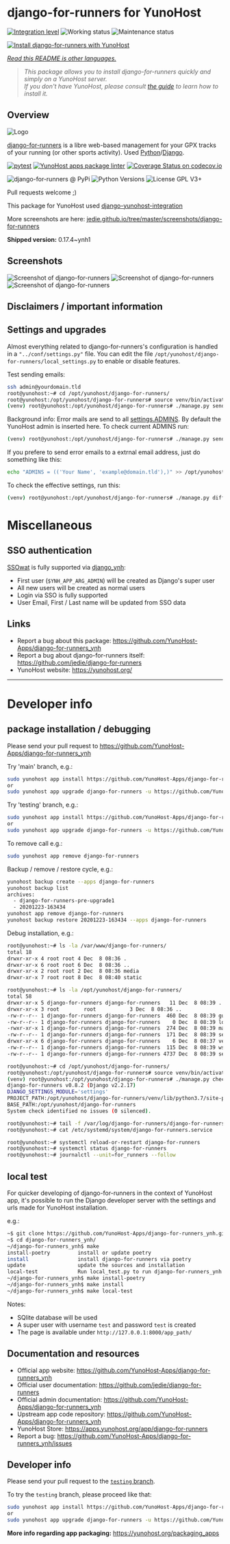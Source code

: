 <!--
N.B.: This README was automatically generated by <https://github.com/YunoHost/apps/tree/master/tools/readme_generator>
It shall NOT be edited by hand.
-->

# django-for-runners for YunoHost

[![Integration level](https://dash.yunohost.org/integration/django-for-runners.svg)](https://dash.yunohost.org/appci/app/django-for-runners) ![Working status](https://ci-apps.yunohost.org/ci/badges/django-for-runners.status.svg) ![Maintenance status](https://ci-apps.yunohost.org/ci/badges/django-for-runners.maintain.svg)

[![Install django-for-runners with YunoHost](https://install-app.yunohost.org/install-with-yunohost.svg)](https://install-app.yunohost.org/?app=django-for-runners)

*[Read this README is other languages.](./ALL_README.md)*

> *This package allows you to install django-for-runners quickly and simply on a YunoHost server.*  
> *If you don't have YunoHost, please consult [the guide](https://yunohost.org/install) to learn how to install it.*

## Overview

![Logo](https://raw.githubusercontent.com/jedie/django-for-runners/main/for_runners/static/Django-ForRunners128.png)

[django-for-runners](https://github.com/jedie/django-for-runners) is a libre web-based management for your GPX tracks of your running (or other sports activity). Used [Python](https://www.python.org/)/[Django](https://www.djangoproject.com/).


[![pytest](https://github.com/YunoHost-Apps/django-for-runners_ynh/actions/workflows/pytest.yml/badge.svg?branch=master)](https://github.com/YunoHost-Apps/django-for-runners_ynh/actions/workflows/pytest.yml) [![YunoHost apps package linter](https://github.com/YunoHost-Apps/django-for-runners_ynh/actions/workflows/package_linter.yml/badge.svg)](https://github.com/YunoHost-Apps/django-for-runners_ynh/actions/workflows/package_linter.yml) [![Coverage Status on codecov.io](https://codecov.io/gh/YunoHost-Apps/django-for-runners_ynh/branch/master/graph/badge.svg)](https://codecov.io/gh/YunoHost-Apps/django-for-runners_ynh)

![django-for-runners @ PyPi](https://img.shields.io/pypi/v/django-for-runners?label=django-for-runners%20%40%20PyPi)
![Python Versions](https://img.shields.io/pypi/pyversions/django-for-runners)
![License GPL V3+](https://img.shields.io/pypi/l/django-for-runners)

Pull requests welcome ;)

This package for YunoHost used [django-yunohost-integration](https://github.com/YunoHost-Apps/django_yunohost_integration)

More screenshots are here: [jedie.github.io/tree/master/screenshots/django-for-runners](https://github.com/jedie/jedie.github.io/tree/master/screenshots/django-for-runners/README.creole)


**Shipped version:** 0.17.4~ynh1

## Screenshots

![Screenshot of django-for-runners](./doc/screenshots/for_runers_v060_2018_07_31_gpx_track.png)
![Screenshot of django-for-runners](./doc/screenshots/for_runners_v060_2018_07_19_event_costs.png)
![Screenshot of django-for-runners](./doc/screenshots/for_runners_v040_2018_6_26_gpx_info.png)

## Disclaimers / important information

## Settings and upgrades

Almost everything related to django-for-runners's configuration is handled in a `"../conf/settings.py"` file.
You can edit the file `/opt/yunohost/django-for-runners/local_settings.py` to enable or disable features.

Test sending emails:

```bash
ssh admin@yourdomain.tld
root@yunohost:~# cd /opt/yunohost/django-for-runners/
root@yunohost:/opt/yunohost/django-for-runners# source venv/bin/activate
(venv) root@yunohost:/opt/yunohost/django-for-runners# ./manage.py sendtestemail --admins
```

Background info: Error mails are send to all [settings.ADMINS](https://docs.djangoproject.com/en/2.2/ref/settings/#std:setting-ADMINS). By default the YunoHost admin is inserted here.
To check current ADMINS run:

```bash
(venv) root@yunohost:/opt/yunohost/django-for-runners# ./manage.py sendtestemail --admins
```

If you prefere to send error emails to a extrnal email address, just do something like this:

```bash
echo "ADMINS = (('Your Name', 'example@domain.tld'),)" >> /opt/yunohost/django-for-runners/local_settings.py
```

To check the effective settings, run this:
```bash
(venv) root@yunohost:/opt/yunohost/django-for-runners# ./manage.py diffsettings
```


# Miscellaneous


## SSO authentication

[SSOwat](https://github.com/YunoHost/SSOwat) is fully supported via [django_ynh](https://github.com/YunoHost-Apps/django_ynh):

* First user (`$YNH_APP_ARG_ADMIN`) will be created as Django's super user
* All new users will be created as normal users
* Login via SSO is fully supported
* User Email, First / Last name will be updated from SSO data


## Links

 * Report a bug about this package: https://github.com/YunoHost-Apps/django-for-runners_ynh
 * Report a bug about django-for-runners itself: https://github.com/jedie/django-for-runners
 * YunoHost website: https://yunohost.org/

---

# Developer info

## package installation / debugging

Please send your pull request to https://github.com/YunoHost-Apps/django-for-runners_ynh

Try 'main' branch, e.g.:
```bash
sudo yunohost app install https://github.com/YunoHost-Apps/django-for-runners_ynh/tree/master --debug
or
sudo yunohost app upgrade django-for-runners -u https://github.com/YunoHost-Apps/django-for-runners_ynh/tree/master --debug
```

Try 'testing' branch, e.g.:
```bash
sudo yunohost app install https://github.com/YunoHost-Apps/django-for-runners_ynh/tree/testing --debug
or
sudo yunohost app upgrade django-for-runners -u https://github.com/YunoHost-Apps/django-for-runners_ynh/tree/testing --debug
```

To remove call e.g.:
```bash
sudo yunohost app remove django-for-runners
```

Backup / remove / restore cycle, e.g.:
```bash
yunohost backup create --apps django-for-runners
yunohost backup list
archives:
  - django-for-runners-pre-upgrade1
  - 20201223-163434
yunohost app remove django-for-runners
yunohost backup restore 20201223-163434 --apps django-for-runners
```

Debug installation, e.g.:
```bash
root@yunohost:~# ls -la /var/www/django-for-runners/
total 18
drwxr-xr-x 4 root root 4 Dec  8 08:36 .
drwxr-xr-x 6 root root 6 Dec  8 08:36 ..
drwxr-xr-x 2 root root 2 Dec  8 08:36 media
drwxr-xr-x 7 root root 8 Dec  8 08:40 static

root@yunohost:~# ls -la /opt/yunohost/django-for-runners/
total 58
drwxr-xr-x 5 django-for-runners django-for-runners   11 Dec  8 08:39 .
drwxr-xr-x 3 root        root           3 Dec  8 08:36 ..
-rw-r--r-- 1 django-for-runners django-for-runners  460 Dec  8 08:39 gunicorn.conf.py
-rw-r--r-- 1 django-for-runners django-for-runners    0 Dec  8 08:39 local_settings.py
-rwxr-xr-x 1 django-for-runners django-for-runners  274 Dec  8 08:39 manage.py
-rw-r--r-- 1 django-for-runners django-for-runners  171 Dec  8 08:39 secret.txt
drwxr-xr-x 6 django-for-runners django-for-runners    6 Dec  8 08:37 venv
-rw-r--r-- 1 django-for-runners django-for-runners  115 Dec  8 08:39 wsgi.py
-rw-r--r-- 1 django-for-runners django-for-runners 4737 Dec  8 08:39 settings.py

root@yunohost:~# cd /opt/yunohost/django-for-runners/
root@yunohost:/opt/yunohost/django-for-runners# source venv/bin/activate
(venv) root@yunohost:/opt/yunohost/django-for-runners# ./manage.py check
django-for-runners v0.8.2 (Django v2.2.17)
DJANGO_SETTINGS_MODULE='settings'
PROJECT_PATH:/opt/yunohost/django-for-runners/venv/lib/python3.7/site-packages
BASE_PATH:/opt/yunohost/django-for-runners
System check identified no issues (0 silenced).

root@yunohost:~# tail -f /var/log/django-for-runners/django-for-runners.log
root@yunohost:~# cat /etc/systemd/system/django-for-runners.service

root@yunohost:~# systemctl reload-or-restart django-for-runners
root@yunohost:~# systemctl status django-for-runners
root@yunohost:~# journalctl --unit=for_runners --follow
```

## local test

For quicker developing of django-for-runners in the context of YunoHost app,
it's possible to run the Django developer server with the settings
and urls made for YunoHost installation.

e.g.:
```bash
~$ git clone https://github.com/YunoHost-Apps/django-for-runners_ynh.git
~$ cd django-for-runners_ynh/
~/django-for-runners_ynh$ make
install-poetry         install or update poetry
install                install django-for-runners via poetry
update                 update the sources and installation
local-test             Run local_test.py to run django-for-runners_ynh locally
~/django-for-runners_ynh$ make install-poetry
~/django-for-runners_ynh$ make install
~/django-for-runners_ynh$ make local-test
```

Notes:

* SQlite database will be used
* A super user with username `test` and password `test` is created
* The page is available under `http://127.0.0.1:8000/app_path/`

## Documentation and resources

- Official app website: <https://github.com/YunoHost-Apps/django-for-runners_ynh>
- Official user documentation: <https://github.com/jedie/django-for-runners>
- Official admin documentation: <https://github.com/YunoHost-Apps/django-for-runners_ynh>
- Upstream app code repository: <https://github.com/YunoHost-Apps/django-for-runners_ynh>
- YunoHost Store: <https://apps.yunohost.org/app/django-for-runners>
- Report a bug: <https://github.com/YunoHost-Apps/django-for-runners_ynh/issues>

## Developer info

Please send your pull request to the [`testing` branch](https://github.com/YunoHost-Apps/django-for-runners_ynh/tree/testing).

To try the `testing` branch, please proceed like that:

```bash
sudo yunohost app install https://github.com/YunoHost-Apps/django-for-runners_ynh/tree/testing --debug
or
sudo yunohost app upgrade django-for-runners -u https://github.com/YunoHost-Apps/django-for-runners_ynh/tree/testing --debug
```

**More info regarding app packaging:** <https://yunohost.org/packaging_apps>
